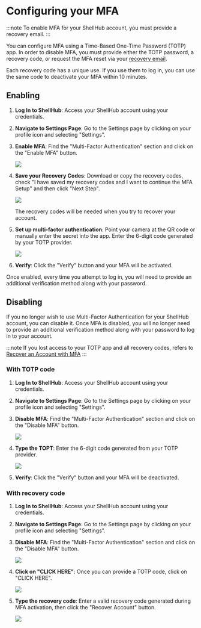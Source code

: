 # Configuring your MFA

:::note
To enable MFA for your ShellHub account, you must provide a recovery email.
:::

You can configure MFA using a Time-Based One-Time Password (TOTP) app. In order
to disable MFA, you must provide either the TOTP password, a recovery code, or
request the MFA reset via your [recovery email](../recovery-email).

Each recovery code has a unique use. If you use them to log in, you can use the
same code to deactivate your MFA within 10 minutes.

## Enabling

1. **Log In to ShellHub**: Access your ShellHub account using your credentials.

2. **Navigate to Settings Page**: Go to the Settings page by clicking on your
   profile icon and selecting "Settings".

3. **Enable MFA**: Find the "Multi-Factor Authentication" section and click on the "Enable MFA"
   button.

   ![](/img/mfa-enable.png)

4. **Save your Recovery Codes**: Download or copy the recovery codes, check "I
   have saved my recovery codes and I want to continue the MFA Setup" and then
   click "Next Step".

   ![](/img/mfa-recovery-codes.png)

   The recovery codes will be needed when you try to recover your account.

5. **Set up multi-factor authentication**: Point your camera at the QR code or
   manually enter the secret into the app. Enter the 6-digit code generated by
   your TOTP provider.

   ![](/img/mfa-setup.png)

6. **Verify**: Click the "Verify" button and your MFA will be activated.

Once enabled, every time you attempt to log in, you will need to provide an
additional verification method along with your password.

## Disabling

If you no longer wish to use Multi-Factor Authentication for your ShellHub
account, you can disable it. Once MFA is disabled, you will no longer need to
provide an additional verification method along with your password to log in to
your account.

:::note
If you lost access to your TOTP app and all recovery codes, refers to [Recover
an Account with MFA](./mfa-recovery)
:::

### With TOTP code

1. **Log In to ShellHub**: Access your ShellHub account using your credentials.

2. **Navigate to Settings Page**: Go to the Settings page by clicking on your
   profile icon and selecting "Settings".

3. **Disable MFA**: Find the "Multi-Factor Authentication" section and click on the "Disable MFA"
   button.

   ![](/img/mfa-disable.png)

4. **Type the TOPT**: Enter the 6-digit code generated from your TOTP provider.

   ![](/img/mfa-disable-code.png)

5. **Verify**: Click the "Verify" button and your MFA will be deactivated.

### With recovery code

1. **Log In to ShellHub**: Access your ShellHub account using your credentials.

2. **Navigate to Settings Page**: Go to the Settings page by clicking on your
   profile icon and selecting "Settings".

3. **Disable MFA**: Find the "Multi-Factor Authentication" section and click on the "Disable MFA"
   button.

   ![](/img/mfa-disable.png)

4. **Click on "CLICK HERE"**: Once you can provide a TOTP code, click on "CLICK HERE".

   ![](/img/mfa-disable-click-here.png)

5. **Type the recovery code**: Enter a valid recovery code generated during MFA
   activation, then click the "Recover Account" button.

   ![](/img/mfa-disable-rc-code.png)
